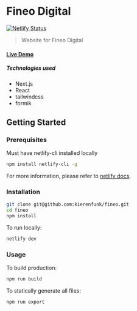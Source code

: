 # Fineo Digital
[![Netlify Status](https://api.netlify.com/api/v1/badges/03f98569-7eb8-4e22-b7c2-56454a0ba659/deploy-status)](https://app.netlify.com/sites/blissful-austin-8ecbdf/deploys)

> Website for Fineo Digital

#### [Live Demo](https://fineo.digital)

##### Technologies used
- Next.js
- React
- tailwindcss
- formik

## Getting Started

### Prerequisites

Must have netlify-cli installed locally
```sh
npm install netlify-cli -g
```
For more information, please refer to [netlify docs](https://docs.netlify.com/cli/get-started/).

### Installation

```sh
git clone git@github.com:kierenfunk/fineo.git
cd fineo
npm install
```

To run locally:
```sh
netlify dev
```

### Usage

To build production:
```sh
npm run build
```

To statically generate all files:
```sh
npm run export
```
